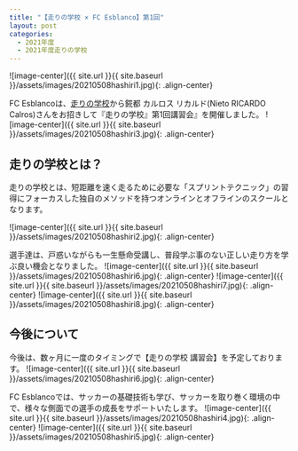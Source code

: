 ```yaml
---
title: "【走りの学校 × FC Esblanco】第1回"
layout: post
categories:
  - 2021年度
  - 2021年度走りの学校
---
```

![image-center]({{ site.url }}{{ site.baseurl }}/assets/images/20210508hashiri1.jpg){: .align-center}

FC Esblancoは、[走りの学校](https://www.hashiri.school)から錵都 カルロス リカルド(Nieto RICARDO Calros)さんをお招きして『走りの学校』第1回講習会』を開催しました。
![image-center]({{ site.url }}{{ site.baseurl }}/assets/images/20210508hashiri3.jpg){: .align-center}

##  走りの学校とは？
走りの学校とは、短距離を速く走るために必要な「スプリントテクニック」の習得にフォーカスした独自のメソッドを持つオンラインとオフラインのスクールとなります。

![image-center]({{ site.url }}{{ site.baseurl }}/assets/images/20210508hashiri2.jpg){: .align-center}

選手達は、戸惑いながらも一生懸命受講し、普段学ぶ事のない正しい走り方を学ぶ良い機会となりました。
![image-center]({{ site.url }}{{ site.baseurl }}/assets/images/20210508hashiri6.jpg){: .align-center}
![image-center]({{ site.url }}{{ site.baseurl }}/assets/images/20210508hashiri7.jpg){: .align-center}
![image-center]({{ site.url }}{{ site.baseurl }}/assets/images/20210508hashiri8.jpg){: .align-center}

## 今後について
今後は、数ヶ月に一度のタイミングで【走りの学校 講習会】を予定しております。
![image-center]({{ site.url }}{{ site.baseurl }}/assets/images/20210508hashiri6.jpg){: .align-center}

FC Esblancoでは、サッカーの基礎技術も学び、サッカーを取り巻く環境の中で、様々な側面での選手の成長をサポートいたします。
![image-center]({{ site.url }}{{ site.baseurl }}/assets/images/20210508hashiri4.jpg){: .align-center}
![image-center]({{ site.url }}{{ site.baseurl }}/assets/images/20210508hashiri5.jpg){: .align-center}
